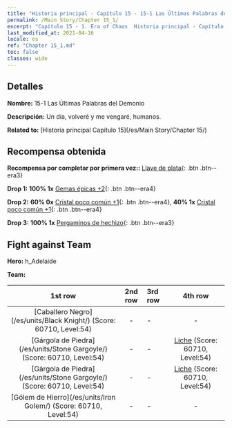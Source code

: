 ```yaml
---
title: "Historia principal - Capítulo 15 - 15-1 Las Últimas Palabras del Demonio"
permalink: /Main Story/Chapter 15_1/
excerpt: "Capítulo 15 - 1. Era of Chaos  Historia principal - Capítulo 15_1. 15-1 Las Últimas Palabras del Demonio"
last_modified_at: 2021-04-16
locale: es
ref: "Chapter 15_1.md"
toc: false
classes: wide
---
```


## Detalles

 **Nombre:** 15-1 Las Últimas Palabras del Demonio

 **Descripción:** Un día, volveré y me vengaré, humanos.

 **Related to:** [Historia principal Capítulo 15](/es/Main Story/Chapter 15/)

## Recompensa obtenida

 **Recompensa por completar por primera vez::** [Llave de plata](/es/Items/con_693/){: .btn .btn--era3}

 **Drop 1:** **100% 1x** [Gemas épicas +2](/es/Items/mat_51/){: .btn .btn--era4}

 **Drop 2:** **60% 0x** [Cristal poco común +1](/es/Items/mat_45/){: .btn .btn--era4}, **40% 1x** [Cristal poco común +1](/es/Items/mat_45/){: .btn .btn--era4}

 **Drop 3:** **100% 1x** [Pergaminos de hechizo](/es/Items/con_694/){: .btn .btn--era3}


## Fight against Team
 **Hero:** h_Adelaide

 **Team:**


  | 1st row | 2nd row | 3rd row | 4th row |
  |:----:|:----:|:----|:----:|
  | [Caballero Negro](/es/units/Black Knight/) (Score: 60710, Level:54)  | - | - | - |
  | [Gárgola de Piedra](/es/units/Stone Gargoyle/) (Score: 60710, Level:54)  | - | - | [Liche](/es/units/Lich/) (Score: 60710, Level:54)  |
  | [Gárgola de Piedra](/es/units/Stone Gargoyle/) (Score: 60710, Level:54)  | - | - | [Liche](/es/units/Lich/) (Score: 60710, Level:54)  |
  | [Gólem de Hierro](/es/units/Iron Golem/) (Score: 60710, Level:54)  | - | - | - |



